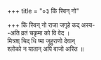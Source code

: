 +++
title = "०३ किं स्विन् नो"

+++
किं स्विन् नो राजा जगृहे कद् अस्य-  
-अति व्रतं चकृमा को वि वेद ।  
मित्रश् चिद् धि ष्मा जुहुराणो देवान्  
श्लोको न यातान् अपि वाजो अस्ति ॥